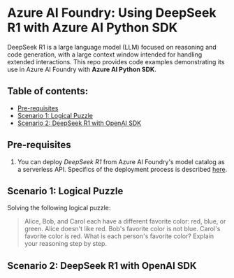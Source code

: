 # Azure AI Foundry: Using DeepSeek R1 with Azure AI Python SDK
DeepSeek R1 is a large language model (LLM) focused on reasoning and code generation, with a large context window intended for handling extended interactions.  This repo provides code examples demonstrating its use in Azure AI Foundry with **Azure AI Python SDK**.

## Table of contents:
- [Pre-requisites]()
- [Scenario 1: Logical Puzzle]()
- [Scenario 2: DeepSeek R1 with OpenAI SDK]()

## Pre-requisites
1. You can deploy _DeepSeek R1_ from Azure AI Foundry's model catalog as a serverless API. Specifics of the deployment process is described [here](https://learn.microsoft.com/en-us/azure/ai-studio/how-to/deploy-models-serverless).

## Scenario 1: Logical Puzzle
Solving the following logical puzzle:
> Alice, Bob, and Carol each have a different favorite color: red, blue, or green.  Alice doesn't like red. Bob's favorite color is not blue. Carol's favorite color is red. What is each person's favorite color? Explain your reasoning step by step.

## Scenario 2: DeepSeek R1 with OpenAI SDK
